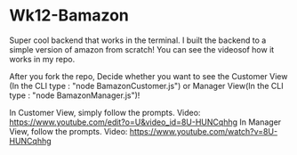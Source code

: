 # Wk12-Bamazon
Super cool backend that works in the terminal.  I built the backend to a simple version of amazon from scratch!
You can see the videosof how it works in my repo.

After you fork the repo,
Decide whether you want to see the Customer View (In the CLI type : "node BamazonCustomer.js") or Manager View(In the CLI type : "node BamazonManager.js")!

In Customer View, simply follow the prompts.
Video: https://www.youtube.com/edit?o=U&video_id=8U-HUNCqhhg
In Manager View, follow the prompts.
Video:  https://www.youtube.com/watch?v=8U-HUNCqhhg
